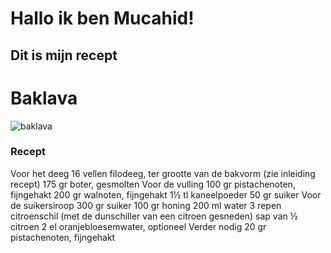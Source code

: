 # Hallo ik ben Mucahid!
## Dit is mijn recept

# Baklava
![baklava](https://www.leukerecepten.nl/wp-content/uploads/2022/02/recept-baklava-864x413.jpg)

### Recept
Voor het deeg
16 vellen filodeeg, ter grootte van de bakvorm (zie inleiding recept)
175 gr boter, gesmolten
Voor de vulling
100 gr pistachenoten, fijngehakt
200 gr walnoten, fijngehakt
1½ tl kaneelpoeder
50 gr suiker
Voor de suikersiroop
300 gr suiker
100 gr honing
200 ml water
3 repen citroenschil (met de dunschiller van een citroen gesneden)
sap van ½ citroen
2 el oranjebloesemwater, optioneel
Verder nodig
20 gr pistachenoten, fijngehakt

